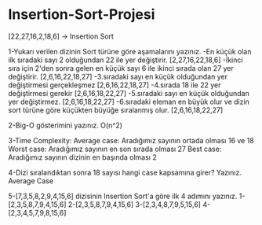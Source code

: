 # Insertion-Sort-Projesi


[22,27,16,2,18,6] -> Insertion Sort

1-Yukarı verilen dizinin Sort türüne göre aşamalarını yazınız.
-En küçük olan ilk sıradaki sayı 2 olduğundan 22 ile yer değiştirir.
[2,27,16,22,18,6]
-İkinci sıra için 2'den sonra gelen en küçük sayı 6 ile ikinci sırada olan 27 yer değiştirir.
[2,6,16,22,18,27]
-3.sıradaki sayı en küçük olduğundan yer değiştirmesi gerçekleşmez
[2,6,16,22,18,27]
-4.sırada 18 ile 22 yer değiştirmesi gerekir
[2,6,16,18,22,27]
-5.sıradaki sayı en küçük olduğundan yer değiştirmez.
[2,6,16,18,22,27]
-6.sıradaki eleman en büyük olur ve dizin sort türüne göre küçükten büyüğe sıralanmış olur.
[2,6,16,18,22,27]

2-Big-O gösterimini yazınız.
O(n^2)

3-Time Complexity:
Average case: Aradığımız sayının ortada olması 16 ve 18
Worst case: Aradığımız sayının en son sırada olması 27
Best case: Aradığımız sayının dizinin en başında olması 2

4-Dizi sıralandıktan sonra 18 sayısı hangi case kapsamına girer? Yazınız.
Average Case

5-[7,3,5,8,2,9,4,15,6] dizisinin Insertion Sort'a göre ilk 4 adımını yazınız.
1-[2,3,5,8,7,9,4,15,6]
2-[2,3,5,8,7,9,4,15,6]
3-[2,3,4,8,7,9,5,15,6]
4-[2,3,4,5,7,9,8,15,6]
